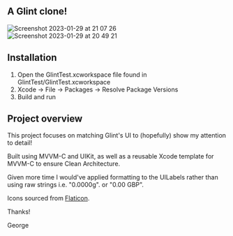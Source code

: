 ## A Glint clone!

![Screenshot 2023-01-29 at 21 07 26](https://user-images.githubusercontent.com/123869119/215355794-0003ace9-8d09-46c7-98a9-d4cadb186223.png)
![Screenshot 2023-01-29 at 20 49 21](https://user-images.githubusercontent.com/123869119/215355384-fab32922-dca7-4ffb-8d16-1308490fbf28.png)

## Installation

1. Open the GlintTest.xcworkspace file found in GlintTest/GlintTest.xcworkspace
2. Xcode -> File -> Packages -> Resolve Package Versions
3. Build and run

## Project overview

This project focuses on matching Glint's UI to (hopefully) show my attention to detail!

Built using MVVM-C and UIKit, as well as a reusable Xcode template for MVVM-C to ensure Clean Architecture.

Given more time I would've applied formatting to the UILabels rather than using raw strings i.e. "0.0000g". or "0.00 GBP".

Icons sourced from [Flaticon](https://www.flaticon.com/).

Thanks!

George
